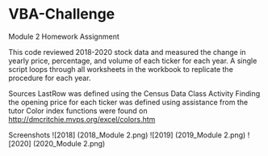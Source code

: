 # VBA-Challenge
Module 2 Homework Assignment

This code reviewed 2018-2020 stock data and measured the change in yearly price, percentage, and volume of each ticker for each year. A single script loops through all worksheets in the workbook to replicate the procedure for each year.

Sources
LastRow was defined using the Census Data Class Activity
Finding the opening price for each ticker was defined using assistance from the tutor
Color index functions were found on http://dmcritchie.mvps.org/excel/colors.htm


Screenshots
![2018] (2018_Module 2.png)
![2019] (2019_Module 2.png)
![2020] (2020_Module 2.png)
